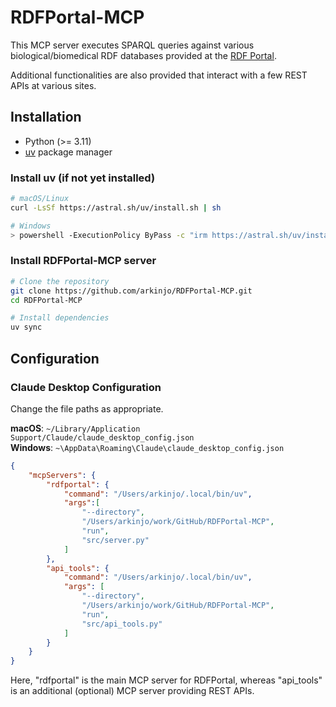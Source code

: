 # RDFPortal-MCP
This MCP server executes SPARQL queries against various biological/biomedical RDF databases provided at the [RDF Portal](https://rdfportal.org/). 

Additional functionalities are also provided that interact with a few REST APIs at various sites.

## Installation
- Python (>= 3.11)
- [uv](https://docs.astral.sh/uv/) package manager

### Install uv (if not yet installed)
```bash
# macOS/Linux
curl -LsSf https://astral.sh/uv/install.sh | sh

# Windows
> powershell -ExecutionPolicy ByPass -c "irm https://astral.sh/uv/install.ps1 | iex"
```
### Install RDFPortal-MCP server
```bash
# Clone the repository
git clone https://github.com/arkinjo/RDFPortal-MCP.git
cd RDFPortal-MCP

# Install dependencies
uv sync

```

## Configuration
### Claude Desktop Configuration
Change the file paths as appropriate.

**macOS**: `~/Library/Application Support/Claude/claude_desktop_config.json`  
**Windows**: `~\AppData\Roaming\Claude\claude_desktop_config.json`
```json
{
    "mcpServers": {
        "rdfportal": {
            "command": "/Users/arkinjo/.local/bin/uv",
            "args":[
                "--directory",
                "/Users/arkinjo/work/GitHub/RDFPortal-MCP",
                "run",
                "src/server.py"
            ]
        },
        "api_tools": {
            "command": "/Users/arkinjo/.local/bin/uv",
            "args": [
                "--directory",
                "/Users/arkinjo/work/GitHub/RDFPortal-MCP",
                "run",
                "src/api_tools.py"
            ]
        }
    }
}
```
Here, "rdfportal" is the main MCP server for RDFPortal, whereas "api_tools" is an additional (optional) MCP server providing REST APIs.
